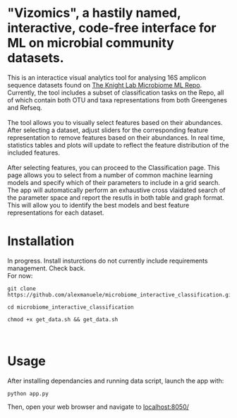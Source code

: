 # "Vizomics", a hastily named, interactive, code-free interface for ML on microbial community datasets.
This is an interactice visual analytics tool for analysing 16S amplicon sequence datasets found on [The Knight Lab Microbiome ML Repo](https://knights-lab.github.io/MLRepo/). Currently, the tool includes a subset of classification tasks on the Repo, all of which contain both OTU and taxa representations from both Greengenes and Refseq.<br><br>
The tool allows you to visually select features based on their abundances. After selecting a dataset, adjust sliders for the corresponding feature representation to remove features based on their abundances. In real time, statistics tables and plots will update to reflect the feature distribution of the included features. <br><br>
After selecting features, you can proceed to the Classification page. This page allows you to select from a number of common machine learning models and specify which of their parameters to include in a grid search. The app will automatically perform an exhaustive cross vlaidated search of the parameter space and report the resutls in both table and graph format. This will allow you to identify the best models and best feature representations for each dataset.
<br>
# Installation
In progress. Install insturctions do not currently include requirements management. Check back.<br>
For now:<br>

```
git clone https://github.com/alexmanuele/microbiome_interactive_classification.git
```
```
cd microbiome_interactive_classification
```
```
chmod +x get_data.sh && get_data.sh 
``` 
<br>

# Usage
After installing dependancies and running data script, launch the app with:<br>

```
python app.py
```

Then, open your web browser and navigate to [localhost:8050/](127.0.0.1:8050/)
